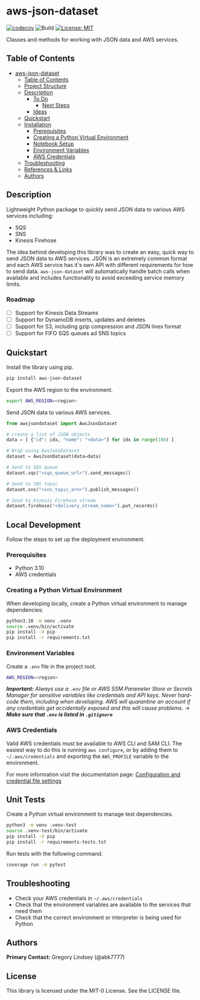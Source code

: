 # aws-json-dataset
[![codecov](https://codecov.io/github/abk7777/aws-json-dataset/branch/main/graph/badge.svg?token=QSZLP51RWJ)](https://codecov.io/github/abk7777/aws-json-dataset) ![Build](https://github.com/abk7777/aws-json-dataset/actions/workflows/run_tests.yml/badge.svg) [![License: MIT](https://img.shields.io/badge/License-MIT-yellow.svg)](https://opensource.org/licenses/MIT)

Classes and methods for working with JSON data and AWS services.

## Table of Contents
- [aws-json-dataset](#aws-json-dataset)
  - [Table of Contents](#table-of-contents)
  - [Project Structure](#project-structure)
  - [Description](#description)
    - [To Do](#to-do)
      - [Next Steps](#next-steps)
    - [Ideas](#ideas)
  - [Quickstart](#quickstart)
  - [Installation](#installation)
    - [Prerequisites](#prerequisites)
    - [Creating a Python Virtual Environment](#creating-a-python-virtual-environment)
    - [Notebook Setup](#notebook-setup)
    - [Environment Variables](#environment-variables)
    - [AWS Credentials](#aws-credentials)
  - [Troubleshooting](#troubleshooting)
  - [References \& Links](#references--links)
  - [Authors](#authors)

## Description
Lightweight Python package to quickly send JSON data to various AWS services including:
- SQS
- SNS
- Kinesis Firehose
<!-- - Kinesis Data Streams -->

The idea behind developing this library was to create an easy, quick way to send JSON data to AWS services. JSON is an extremely common format and each AWS service has it's own API with different requirements for how to send data. `aws-json-dataset` will automatically handle batch calls when available and includes functionality to avoid exceeding service memory limits.

### Roadmap
- [ ] Support for Kinesis Data Streams
- [ ] Support for DynamoDB inserts, updates and deletes
- [ ] Support for S3, including gzip compression and JSON lines format
- [ ] Support for FIFO SQS queues ad SNS topics

## Quickstart
Install the library using pip.
```bash
pip install aws-json-dataset
```

Export the AWS region to the environment.
```bash
export AWS_REGION=<region>
```

Send JSON data to various AWS services.
```python
from awsjsondataset import AwsJsonDataset

# create a list of JSON objects
data = [ {"id": idx, "name": "<data>"} for idx in range(100) ]

# Wrap using AwsJsonDataset
dataset = AwsJsonDataset(data=data)

# Send to SQS queue
dataset.sqs("<sqs_queue_url>").send_messages()

# Send to SNS topic
dataset.sns("<sns_topic_arn>").publish_messages()

# Send to Kinesis Firehose stream
dataset.firehose("<delivery_stream_name>").put_records()
```

## Local Development
Follow the steps to set up the deployment environment.

### Prerequisites
* Python 3.10
* AWS credentials

### Creating a Python Virtual Environment
When developing locally, create a Python virtual environment to manage dependencies:
```bash
python3.10 -m venv .venv
source .venv/bin/activate
pip install -U pip
pip install -r requirements.txt
```

### Environment Variables
Create a `.env` file in the project root.
```bash
AWS_REGION=<region>
```

***Important:*** *Always use a `.env` file or AWS SSM Parameter Store or Secrets Manager for sensitive variables like credentials and API keys. Never hard-code them, including when developing. AWS will quarantine an account if any credentials get accidentally exposed and this will cause problems.* &rarr; ***Make sure that `.env` is listed in `.gitignore`***

### AWS Credentials
Valid AWS credentials must be available to AWS CLI and SAM CLI. The easiest way to do this is running `aws configure`, or by adding them to `~/.aws/credentials` and exporting the `AWS_PROFILE` variable to the environment.

For more information visit the documentation page:
[Configuration and credential file settings](https://docs.aws.amazon.com/cli/latest/userguide/cli-configure-files.html)

## Unit Tests
Create a Python virtual environment to manage test dependencies.

```bash
python3 -m venv .venv-test
source .venv-test/bin/activate
pip install -U pip
pip install -r requirements-tests.txt
```
Run tests with the following command.
```bash
coverage run -m pytest
```

## Troubleshooting
* Check your AWS credentials in `~/.aws/credentials`
* Check that the environment variables are available to the services that need them
* Check that the correct environment or interpreter is being used for Python

<!-- ## References & Links -->

## Authors
**Primary Contact:** Gregory Lindsey (@abk7777)

## License
This library is licensed under the MIT-0 License. See the LICENSE file.